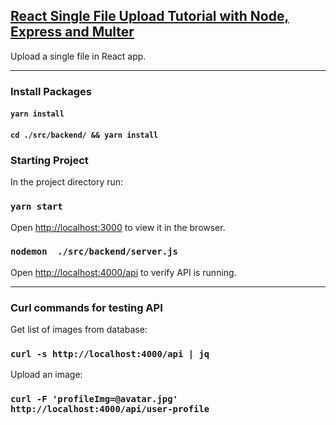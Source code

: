 ## [React Single File Upload Tutorial with Node, Express and Multer](https://www.positronx.io/react-file-upload-tutorial-with-node-express-and-multer/)

Upload a single file in React app.

---
### Install Packages
#### `yarn install`
#### `cd ./src/backend/ && yarn install`

### Starting Project

In the project directory run:

### `yarn start`
Open [http://localhost:3000](http://localhost:3000) to view it in the browser.

### `nodemon  ./src/backend/server.js`
Open [http://localhost:4000/api](http://localhost:4000/api) to verify API is running.

---
### Curl commands for testing API

Get list of images from database:

### `curl -s http://localhost:4000/api | jq`

Upload an image:

### `curl -F 'profileImg=@avatar.jpg' http://localhost:4000/api/user-profile`
